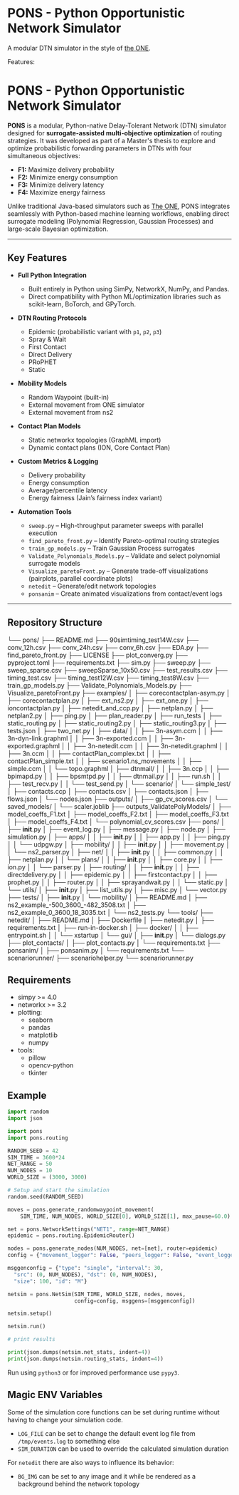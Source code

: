 PONS - Python Opportunistic Network Simulator
===

A modular DTN simulator in the style of [the ONE](https://github.com/akeranen/the-one).

Features:
# PONS - Python Opportunistic Network Simulator

**PONS** is a modular, Python-native Delay-Tolerant Network (DTN) simulator designed for **surrogate-assisted multi-objective optimization** of routing strategies. It was developed as part of a Master's thesis to explore and optimize probabilistic forwarding parameters in DTNs with four simultaneous objectives:

- **F1:** Maximize delivery probability
- **F2:** Minimize energy consumption
- **F3:** Minimize delivery latency
- **F4:** Maximize energy fairness

Unlike traditional Java-based simulators such as [The ONE](https://github.com/akeranen/the-one), PONS integrates seamlessly with Python-based machine learning workflows, enabling direct surrogate modeling (Polynomial Regression, Gaussian Processes) and large-scale Bayesian optimization.

---

## Key Features

- **Full Python Integration**
  - Built entirely in Python using SimPy, NetworkX, NumPy, and Pandas.
  - Direct compatibility with Python ML/optimization libraries such as scikit-learn, BoTorch, and GPyTorch.

- **DTN Routing Protocols**
  - Epidemic (probabilistic variant with `p1`, `p2`, `p3`)
  - Spray & Wait
  - First Contact
  - Direct Delivery
  - PRoPHET
  - Static

- **Mobility Models**
  - Random Waypoint (built-in)
  - External movement from ONE simulator
  - External movement from ns2

- **Contact Plan Models**
  - Static networkx topologies (GraphML import)
  - Dynamic contact plans (ION, Core Contact Plan)

- **Custom Metrics & Logging**
  - Delivery probability
  - Energy consumption
  - Average/percentile latency
  - Energy fairness (Jain’s fairness index variant)

- **Automation Tools**
  - `sweep.py` – High-throughput parameter sweeps with parallel execution
  - `find_pareto_front.py` – Identify Pareto-optimal routing strategies
  - `train_gp_models.py` – Train Gaussian Process surrogates
  - `Validate_Polynomials_Models.py` – Validate and select polynomial surrogate models
  - `Visualize_paretoFront.py` – Generate trade-off visualizations (pairplots, parallel coordinate plots)
  - `netedit` – Generate/edit network topologies
  - `ponsanim` – Create animated visualizations from contact/event logs

---

## Repository Structure
└── pons/
    ├── README.md
    ├── 90simtiming_test14W.csv
    ├── conv_12h.csv
    ├── conv_24h.csv
    ├── conv_6h.csv
    ├── EDA.py
    ├── find_pareto_front.py
    ├── LICENSE
    ├── plot_converg.py
    ├── pyproject.toml
    ├── requirements.txt
    ├── sim.py
    ├── sweep.py
    ├── sweep_sparse.csv
    ├── sweepSparse_10x50.csv
    ├── test_results.csv
    ├── timing_test.csv
    ├── timing_test12W.csv
    ├── timing_test8W.csv
    ├── train_gp_models.py
    ├── Validate_Polynomials_Models.py
    ├── Visualize_paretoFront.py
    ├── examples/
    │   ├── corecontactplan-asym.py
    │   ├── corecontactplan.py
    │   ├── ext_ns2.py
    │   ├── ext_one.py
    │   ├── ioncontactplan.py
    │   ├── netedit_and_ccp.py
    │   ├── netplan.py
    │   ├── netplan2.py
    │   ├── ping.py
    │   ├── plan_reader.py
    │   ├── run_tests
    │   ├── static_routing.py
    │   ├── static_routing2.py
    │   ├── static_routing3.py
    │   ├── tests.json
    │   ├── two_net.py
    │   ├── data/
    │   │   ├── 3n-asym.ccm
    │   │   ├── 3n-dyn-link.graphml
    │   │   ├── 3n-exported.ccm
    │   │   ├── 3n-exported.graphml
    │   │   ├── 3n-netedit.ccm
    │   │   ├── 3n-netedit.graphml
    │   │   ├── 3n.ccm
    │   │   ├── contactPlan_complex.txt
    │   │   ├── contactPlan_simple.txt
    │   │   ├── scenario1.ns_movements
    │   │   ├── simple.ccm
    │   │   └── topo.graphml
    │   ├── dtnmail/
    │   │   ├── 3n.ccp
    │   │   ├── bpimapd.py
    │   │   ├── bpsmtpd.py
    │   │   ├── dtnmail.py
    │   │   ├── run.sh
    │   │   ├── test_recv.py
    │   │   └── test_send.py
    │   └── scenario/
    │       └── simple_test/
    │           ├── contacts.ccp
    │           ├── contacts.csv
    │           ├── contacts.json
    │           ├── flows.json
    │           └── nodes.json
    ├── outputs/
    │   ├── gp_cv_scores.csv
    │   └── saved_models/
    │       └── scaler.joblib
    ├── outputs_ValidatePolyModels/
    │   ├── model_coeffs_F1.txt
    │   ├── model_coeffs_F2.txt
    │   ├── model_coeffs_F3.txt
    │   ├── model_coeffs_F4.txt
    │   └── polynomial_cv_scores.csv
    ├── pons/
    │   ├── __init__.py
    │   ├── event_log.py
    │   ├── message.py
    │   ├── node.py
    │   ├── simulation.py
    │   ├── apps/
    │   │   ├── __init__.py
    │   │   ├── app.py
    │   │   ├── ping.py
    │   │   └── udpgw.py
    │   ├── mobility/
    │   │   ├── __init__.py
    │   │   ├── movement.py
    │   │   └── ns2_parser.py
    │   ├── net/
    │   │   ├── __init__.py
    │   │   ├── common.py
    │   │   ├── netplan.py
    │   │   └── plans/
    │   │       ├── __init__.py
    │   │       ├── core.py
    │   │       ├── ion.py
    │   │       └── parser.py
    │   ├── routing/
    │   │   ├── __init__.py
    │   │   ├── directdelivery.py
    │   │   ├── epidemic.py
    │   │   ├── firstcontact.py
    │   │   ├── prophet.py
    │   │   ├── router.py
    │   │   ├── sprayandwait.py
    │   │   └── static.py
    │   └── utils/
    │       ├── __init__.py
    │       ├── list_utils.py
    │       ├── misc.py
    │       └── vector.py
    ├── tests/
    │   ├── __init__.py
    │   └── mobility/
    │       ├── README.md
    │       ├── ns2_example_-500_3600_-482_3508.txt
    │       ├── ns2_example_0_3600_18_3035.txt
    │       └── ns2_tests.py
    └── tools/
        ├── netedit/
        │   ├── README.md
        │   ├── Dockerfile
        │   ├── netedit.py
        │   ├── requirements.txt
        │   ├── run-in-docker.sh
        │   ├── docker/
        │   │   ├── entrypoint.sh
        │   │   └── xstartup
        │   └── gui/
        │       ├── __init__.py
        │       └── dialogs.py
        ├── plot_contacts/
        │   ├── plot_contacts.py
        │   └── requirements.txt
        ├── ponsanim/
        │   ├── ponsanim.py
        │   └── requirements.txt
        └── scenariorunner/
            ├── scenariohelper.py
            └── scenariorunner.py

## Requirements

- simpy >= 4.0
- networkx >= 3.2
- plotting:
  - seaborn
  - pandas
  - matplotlib
  - numpy
- tools:
  - pillow
  - opencv-python
  - tkinter


## Example

```python
import random
import json

import pons
import pons.routing

RANDOM_SEED = 42
SIM_TIME = 3600*24
NET_RANGE = 50
NUM_NODES = 10
WORLD_SIZE = (3000, 3000)

# Setup and start the simulation
random.seed(RANDOM_SEED)

moves = pons.generate_randomwaypoint_movement(
    SIM_TIME, NUM_NODES, WORLD_SIZE[0], WORLD_SIZE[1], max_pause=60.0)

net = pons.NetworkSettings("NET1", range=NET_RANGE)
epidemic = pons.routing.EpidemicRouter()

nodes = pons.generate_nodes(NUM_NODES, net=[net], router=epidemic)
config = {"movement_logger": False, "peers_logger": False, "event_logger": True}

msggenconfig = {"type": "single", "interval": 30, 
  "src": (0, NUM_NODES), "dst": (0, NUM_NODES), 
  "size": 100, "id": "M"}

netsim = pons.NetSim(SIM_TIME, WORLD_SIZE, nodes, moves,
                     config=config, msggens=[msggenconfig])

netsim.setup()

netsim.run()

# print results

print(json.dumps(netsim.net_stats, indent=4))
print(json.dumps(netsim.routing_stats, indent=4))
```

Run using `python3` or for improved performance use `pypy3`.

## Magic ENV Variables

Some of the simulation core functions can be set during runtime without having to change your simulation code.

- `LOG_FILE` can be set to change the default event log file from `/tmp/events.log` to something else
- `SIM_DURATION` can be used to override the calculated simulation duration

For `netedit` there are also ways to influence its behavior:
- `BG_IMG` can be set to any image and it while be rendered as a background behind the network topology

